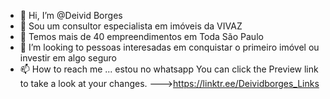 - 👋 Hi, I’m @Deivid Borges
- 👀  Sou um consultor especialista em imóveis da VIVAZ
- 🌱 Temos mais de 40 empreendimentos em Toda São Paulo
- 💞️ I’m looking to pessoas interesadas em conquistar o primeiro imóvel ou investir em  algo seguro
- 📫 How to reach me ... estou no whatsapp
You can click the Preview link to take a look at your changes.
--->https://linktr.ee/Deividborges_Links
